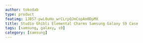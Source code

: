 ```yaml
---
author: tokodab
type: product
featimg: 1JB57-pwL0uHo_wrCLrpQJmCopAm0DpMX
title: Studio Ghibli Elemental Charms Samsung Galaxy S9 Case
tags: [samsung, galaxy, s9]
category: [samsung]
---
```

